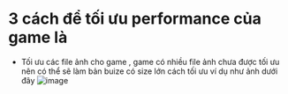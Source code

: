 # 3 cách để tối ưu performance của game là 
- Tối ưu các file ảnh cho game , game có nhiều file ảnh chưa được tối ưu nên có thể sẽ làm bản buize có size lớn
  cách tối ưu ví dụ như ảnh dưới đây 
![image](https://github.com/user-attachments/assets/e7f307b7-e89f-41a3-83c1-577e53cd4da1)
